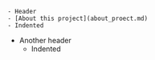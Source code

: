     - Header
    - [About this project](about_proect.md)
    - Indented
  - Another header
    - Indented

